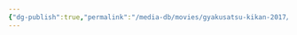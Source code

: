 ```yaml
---
{"dg-publish":true,"permalink":"/media-db/movies/gyakusatsu-kikan-2017/","title":"Gyakusatsu Kikan","tags":["mediaDB/tv/movie"],"noteIcon":"1"}
---
```



